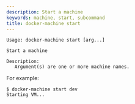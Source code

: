 ```yaml
---
description: Start a machine
keywords: machine, start, subcommand
title: docker-machine start
---
```


```none
Usage: docker-machine start [arg...]

Start a machine

Description:
   Argument(s) are one or more machine names.
```


For example:

```none
$ docker-machine start dev
Starting VM...
```
